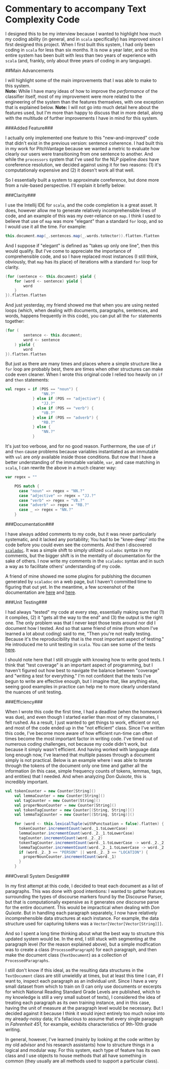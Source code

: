 # Commentary to accompany Text Complexity Code

I designed this to be my interview because I wanted to highlight how much my coding ability (in general, and in `scala` specifically) has improved since I first designed this project.  When I first built this system, I had only been coding in `scala` for less than six months.  It is now a year later, and so this entire system has been built with less than two years of experience with `scala` (and, frankly, only about three years of coding in any language).


##Main Advancements

I will highlight some of the main improvements that I was able to make to this system.  
**Note:** While I have many ideas of how to improve the *performance* of the classifier itself, most of my improvement were more related to the engineering of the system than the features themselves, with one exception that is explained below.
**Note:** I will not go into much detail here about the features used, but I'm more than happy to discuss that in more detail, along with the multitude of further improvements I have in mind for this system.


###Added Feature###

I actually only implemented one feature to this "new-and-improved" code that didn't exist in the previous version: sentence coherence.  I had built this in my work for PitchVantage because we wanted a metric to evaluate how clearly our users were transitioning from one sentence to another.  And while the `processors` system that I've used for the NLP pipeline *does* have coreference resolution, we decided against using it for two reasons: (1) it's computationaly expensive and (2) it doesn't work all that well.

So I essentially built a system to approximate coreference, but done more from a rule-based perspective.  I'll explain it briefly below:




###Clarity###

I use the Intellij IDE for `scala`, and the code completion is a great asset.  It does, however allow me to generate relatively incomprehensible lines of code, and an example of this was my over-reliance on `map`.  I think I used to believe that use of `map` was more "elegant" than a standard `for` loop, and so I would use it all the time.  For example:

```scala
this.document.map(_.sentences.map(_.words.toVector)).flatten.flatten
```

And I suppose if "elegant" is defined as "takes up only one line", then this would qualify.  But I've come to appreciate the importance of comprehensible code, and so I have replaced most instances (I still think, obviously, that `map` has its place) of iterations with a standard `for` loop for clarity.

```scala
(for (sentence <- this.document) yield {
    for (word <- sentence) yield {
        word
    }
}).flatten.flatten
```

And just yesterday, my friend showed me that when you are using nested loops (which, when dealing with documents, paragraphs, sentences, and words, happens frequently in this code), you can put all the `for` statements together:

```scala
(for (
        sentence <- this.document;
        word <- sentence
    ) yield {
        word
}).flatten.flatten
```

But just as there are many times and places where a simple structure like a `for` loop are probably best, there are times when other structures can make code even cleaner.  When I wrote this original code I  relied too heavily on `if` and `then` statements:

```scala
val regex = if (POS == "noun") {
                "NN.?"
            } else if (POS == "adjective") {
                "JJ.?"
            } else if (POS == "verb") {
                "VB.?"
            } else if (POS == "adverb") {
                "RB.?"
            } else {
                "NN.?"
            }
```

It's just too verbose, and for no good reason.  Furthermore, the use of `if` and `then` cause problems because variables instantiated as an immutable with `val` are *only* available inside those conditions.  But now that I have a better understanding of the immutable variable, `var`, and case matching in `scala`, I can rewrite the above in a much cleaner way:

```scala
var regex = ""

    POS match {
      case "noun" => regex = "NN.?"
      case "adjective" => regex = "JJ.?"
      case "verb" => regex = "VB.?"
      case "adverb" => regex = "RB.?"
      case _ => regex = "NN.?"
    }
```


###Documentation###

I have always added comments to my code, but it was never particularly systematic, and it lacked any portability; You had to be "knee-deep" into the code before you could even see the comments.  And then I discovered [`scaladoc`](http://docs.scala-lang.org/style/scaladoc.html).  It was a simple shift to simply utilized `scaladoc` syntax in my comments, but the bigger shift is in the mentality of documentation for the sake of others.  I now write my comments in the `scaladoc` syntax and in such a way as to facilitate others' understanding of my code.

A friend of mine showed me some plugins for publshing the documen generated by `scaladoc` on a web page, but I haven't committed time to figuring that out yet.  In the meantime, a few screenshot of the documentation are [here](https://raw.githubusercontent.com/michaelcapizzi/TextComplexity/master/src/main/resources/scaladocScreenShots/scaladoc-1.png) and [here](https://raw.githubusercontent.com/michaelcapizzi/TextComplexity/master/src/main/resources/scaladocScreenShots/scaladoc-2.png). 


###Unit Testing###

I had always "tested" my code at every step, essentially making sure that (1) it compiles, (2) it "gets all the way to the end" and (3) the output is the right one.  The only problem was that I never kept those tests around nor did I document how I tested.  And so that same friend of mine (from whom I've learned a lot about coding) said to me, "Then you're not really testing.  Because it's the reproducibility that is the most important aspect of testing."  He introduced me to unit testing in `scala`.  You can see some of the tests [here](https://github.com/michaelcapizzi/TextComplexity/blob/master/src/test/scala/Tests.scala).  

I should note here that I still struggle with knowing how to write good tests.  I think that "test coverage" is an important aspect of programming, but I haven't figured out how best to navigate the balance between "coverage" and "writing a test for everything."  I'm not confident that the tests I've begun to write are effective enough, but I imagine that, like anything else, seeing good examples in practice can help me to more clearly understand the nuances of unit testing.


###Efficiency###

When I wrote this code the first time, I had a deadline (when the homework was due), and even though I started earlier than most of my classmates, I felt rushed.  As a result, I just wanted to get things to work, efficient or not, and most of the code ended up in the "not efficient" class.  Since I've written this code, I've become more aware of how efficient run-time can often times become the most important factor in writing code.  I've timed out of numerous coding challenges, not because my code didn't work, but because it simply wasn't efficient.  And having worked with language data long enough now, I've learned that multiple passes through a document simply is not practical.  Below is an example where I was able to iterate through the tokens of the document only one time and gather all the information (in this case, simple frequency counts of tokens, lemmas, tags, and entities) that I needed.  And when analyzing _Don Quixote_, this is incredibly important.

```scala
val tokenCounter = new Counter[String]()
    val lemmaCounter = new Counter[String]()
    val tagCounter = new Counter[String]()
    val properNounCounter = new Counter[String]()
    val tokenTagCounter = new Counter[(String, String)]()
    val lemmaTagCounter = new Counter[(String, String)]()

    for (word <- this.lexicalTuple(withPunctuation = false).flatten) {
      tokenCounter.incrementCount(word._1.toLowerCase)
      lemmaCounter.incrementCount(word._2._1.toLowerCase)
      tagCounter.incrementCount(word._2._2)
      tokenTagCounter.incrementCount(word._1.toLowerCase -> word._2._2)
      lemmaTagCounter.incrementCount(word._2._1.toLowerCase -> word._2._2)
      if (word._2._3 == "PERSON" || word._2._3 == "LOCATION") {
        properNounCounter.incrementCount(word._1)
      }
    }
```


###Overall System Design###

In my first attempt at this code, I decided to treat each document as a list of paragraphs.  This was done with good intentions: I wanted to gather features surrounding the types of discourse markers found by the Discourse Parser, but that is computationally expensive as it generates *one* discourse parse for the entire document.  This would be impractical when dealing with _Don Quixote_.  But in handling each paragraph separately, I now have relatively incomprehensible data structures at each instance.  For example, the data structure used for capturing tokens was a `Vector[Vector[Vector[String]]]`.

And so I spent a long time thinking about what the best way to structure this updated system would be.  In the end, I still stuck with segmenting at the paragraph level (for the reason explained above), but a simple modfication was to create a class (`ProcessedParagraph`) for each paragraph, and then make the document class (`TextDocument`) as a collection of `ProcessedParagraphs`.  
 
 I still don't know if this ideal, as the resulting data structures in the `TextDocument` class are still unwieldly at times, but at least this time I can, if I want to, inspect each paragraph as an individual unit.  Since I have a very small dataset from which to train on (I can only use documents or excerpts for which National Reading Standard Grade Levels are published, which to my knowledge is still a very small subset of texts), I considered the idea of treating each paragraph as its own training instance, and in this case, having the unit of measure at the paragraph level would be necessary.  But I decided against it because I think it would inject entirely too much noise into my already-noisy data; it's fallacious to assume that every single paragraph in _Fahrenheit 451_, for example, exhibits characteristics of 9th-10th grade writing.
 
 In general, however, I've learned (mainly by looking at the code written by my old advisor and his research assistants) how to structure things in a logical and modular way.  For this system, each type of feature has its own class and I use objects to house methods that all have something in common (they usually are all methods used to support a particular class).





